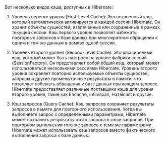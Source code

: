 Вот несколько видов кэша, доступных в Hibernate:

1. Уровень первого уровня (First-Level Cache): Это встроенный кэш, который автоматически активируется в каждой сессии Hibernate. Он хранит объекты сущностей, извлеченные или сохраненные в рамках текущей сессии. Кэш первого уровня позволяет избежать повторных запросов к базе данных при многократном обращении к одним и тем же данным в рамках одной сессии.
    
2. Уровень второго уровня (Second-Level Cache): Это расширенный кэш, который может быть настроен на уровне фабрики сессий (SessionFactory). Он представляет собой общий кэш, который может использоваться несколькими сессиями Hibernate. Уровень второго уровня сохраняет повторно используемые объекты сущностей, запросы и другие промежуточные результаты в памяти, что позволяет избежать обращения к базе данных при каждом запросе. Hibernate предоставляет различные поставщики кэша для уровня второго уровня, такие как Ehcache, Infinispan, Hazelcast и другие.
    
3. Кэш запросов (Query Cache): Кэш запросов сохраняет результаты запросов в памяти для повторного использования. Когда вы выполняете запрос с определенными параметрами, Hibernate может сохранить результаты этого запроса в кэше запросов. При повторном выполнении того же запроса с теми же параметрами Hibernate может использовать кэш запросов вместо фактического выполнения запроса к базе данных.